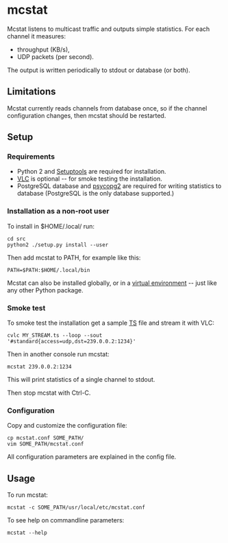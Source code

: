 mcstat
======
Mcstat listens to multicast traffic and outputs simple statistics.
For each channel it measures:

- throughput (KB/s),
- UDP packets (per second).

The output is written periodically to stdout or database (or both).

## Limitations
Mcstat currently reads channels from database once, so if the channel configuration changes, then 
mcstat should be restarted.

## Setup
### Requirements
- Python 2 and [Setuptools](https://pypi.python.org/pypi/setuptools) are required for installation.
- [VLC](https://en.wikipedia.org/wiki/VLC_media_player) is optional -- for smoke testing the installation.
- PostgreSQL database and [psycopg2](https://pypi.python.org/pypi/psycopg2) are required for writing statistics to database
 (PostgreSQL is the only database supported.)

### Installation as a non-root user
To install in $HOME/.local/ run:

```
cd src
python2 ./setup.py install --user
```

Then add mcstat to PATH, for example like this:

```
PATH=$PATH:$HOME/.local/bin
```

Mcstat can also be installed globally, or in a [virtual environment](https://pypi.python.org/pypi/virtualenv) -- 
just like any other Python package.

### Smoke test
To smoke test the installation get a sample [TS](https://en.wikipedia.org/wiki/MPEG_transport_stream) file
and stream it with VLC:

```
cvlc MY_STREAM.ts --loop --sout '#standard{access=udp,dst=239.0.0.2:1234}'
```

Then in another console run mcstat:

```
mcstat 239.0.0.2:1234
```

This will print statistics of a single channel to stdout.

Then stop mcstat with Ctrl-C.


### Configuration
Copy and customize the configuration file:

```
cp mcstat.conf SOME_PATH/
vim SOME_PATH/mcstat.conf
```

All configuration parameters are explained in the config file.


## Usage

To run mcstat:

```
mcstat -c SOME_PATH/usr/local/etc/mcstat.conf
```

To see help on commandline parameters:

```
mcstat --help
```

